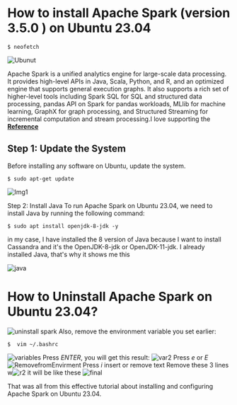 # How to install Apache Spark (version 3.5.0  ) on Ubuntu 23.04
```
$ neofetch
```
![Ubunut](https://github.com/Youssefkabbir/Spark-Installation/assets/59072693/e8dc61a1-2184-48a8-9aad-cba406d2790c)

Apache Spark is a unified analytics engine for large-scale data processing. It provides high-level APIs in Java, Scala, Python, and R, and an optimized engine that supports general execution graphs. It also supports a rich set of higher-level tools including Spark SQL for SQL and structured data processing, pandas API on Spark for pandas workloads, MLlib for machine learning, GraphX for graph processing, and Structured Streaming for incremental computation and stream processing.I love supporting the **[Reference](https://spark.apache.org/docs/3.5.0/)**
## Step 1: Update the System
Before installing any software on Ubuntu, update the system.
```
$ sudo apt-get update 
```
![Img1](https://github.com/Youssefkabbir/Spark-Installation/assets/59072693/37e5a356-3cdd-43e4-92c7-99192683ffd4)

Step 2: Install Java 
To run Apache Spark on Ubuntu 23.04, we need to install Java  by running the following command:
```
$ sudo apt install openjdk-8-jdk -y
```
in my case, I have installed the 8 version of Java  because I want to install  Cassandra and it's  the OpenJDK-8-jdk  or OpenJDK-11-jdk.
 I already  installed Java, that's why it shows me  this 

![java](https://github.com/Youssefkabbir/Spark-Installation/assets/59072693/e8fdb78b-f9fb-4f73-8dd0-2f83503f2f75)

# How to Uninstall Apache Spark on Ubuntu 23.04?
![uninstall spark](https://github.com/Youssefkabbir/Spark-Installation/assets/59072693/265a9e06-e653-44bd-be76-060341d9bd30)
Also, remove the environment variable you set earlier:

```
$  vim ~/.bashrc
```
![variables](https://github.com/Youssefkabbir/Spark-Installation/assets/59072693/29c41583-239c-4011-9096-d40fbb165e68)
Press *ENTER*, you will get this result:
![var2](https://github.com/Youssefkabbir/Spark-Installation/assets/59072693/854ee854-5cde-4c33-a085-3b802f2c5acc)
Press *e* or *E* 
![RemovefromEnvirment](https://github.com/Youssefkabbir/Spark-Installation/assets/59072693/12b6d076-c3c2-4b4b-8e51-22f603bdafaf)
Press *i* insert or remove text
Remove these 3 lines
w![r2](https://github.com/Youssefkabbir/Spark-Installation/assets/59072693/4818565e-68e9-413d-a334-eb2d43915be2)
it will be like  these
![final](https://github.com/Youssefkabbir/Spark-Installation/assets/59072693/fdc1007d-a381-427f-9b8d-ed70ec3af98d)

That was all from this effective tutorial about installing and configuring Apache Spark on Ubuntu 23.04.







 

